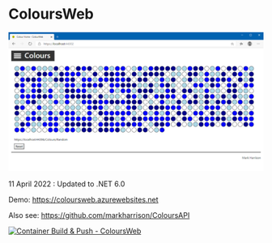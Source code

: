 # ColoursWeb

![](docs/imgColoursWeb1.png)

11 April 2022 : Updated to .NET 6.0

Demo: <https://coloursweb.azurewebsites.net>

Also see: <https://github.com/markharrison/ColoursAPI>

[![Container Build & Push - ColoursWeb](https://github.com/markharrison/ColoursWeb/actions/workflows/containerbuildpush.yml/badge.svg)](https://github.com/markharrison/ColoursWeb/actions/workflows/containerbuildpush.yml)